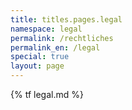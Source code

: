 ```yaml
---
title: titles.pages.legal
namespace: legal
permalink: /rechtliches
permalink_en: /legal
special: true
layout: page
---
```


{% tf legal.md %}
